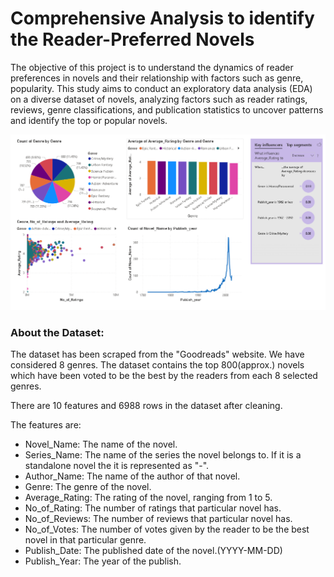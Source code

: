 # Comprehensive Analysis to identify the Reader-Preferred Novels 

The objective of this project is to understand the dynamics of reader preferences in novels and their relationship with factors such as genre, popularity. This study aims to conduct an exploratory data analysis (EDA) on a diverse dataset of novels, analyzing factors such as reader ratings, reviews, genre classifications, and publication statistics to uncover patterns and identify the top or popular novels.

<img src="img/plot.png">

<h3>About the Dataset:</h3>

The dataset has been scraped from the "Goodreads" website. We have considered 8 genres. The dataset contains the top 800(approx.) novels which have been voted to be the best by the readers from each 8 selected genres.

There are 10 features and 6988 rows in the dataset after cleaning.

The features are:

<ul>
    <li>Novel_Name: The name of the novel.</li>
    <li>Series_Name: The name of the series the novel belongs to. If it is a standalone novel the it is represented as "-".</li>
    <li>Author_Name: The name of the author of that novel.</li>
    <li>Genre: The genre of the novel.</li>
    <li>Average_Rating: The rating of the novel, ranging from 1 to 5.</li>
    <li>No_of_Rating: The number of ratings that particular novel has.</li>
    <li>No_of_Reviews: The number of reviews that particular novel has.</li>
    <li>No_of_Votes: The number of votes given by the reader to be the best novel in that particular genre.</li>
    <li>Publish_Date: The published date of the novel.(YYYY-MM-DD)</li>
    <li>Publish_Year: The year of the publish.</li>
</ul>


